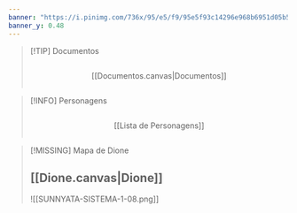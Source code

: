 ```yaml
---
banner: "https://i.pinimg.com/736x/95/e5/f9/95e5f93c14296e968b6951d05b549187.jpg"
banner_y: 0.48
---
```




> [!TIP] Documentos
> <div style="display: flex; justify-content: center;">
> 
>[[Documentos.canvas|Documentos]]
> 
> </div>

> [!INFO] Personagens
> <div style="display: flex; justify-content: center;">
> 
>[[Lista de Personagens]]
> 
> </div>

> [!MISSING] Mapa de Dione
> ## [[Dione.canvas|Dione]]
>![[SUNNYATA-SISTEMA-1-08.png]]
>

